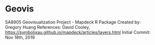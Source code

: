 # Geovis
SA8905 Geovisualization Project - Mapdeck R Package
Created by: Gregory Huang
References: David Cooley, https://symbolixau.github.io/mapdeck/articles/layers.html
Initial Commit: Nov 18th, 2019


